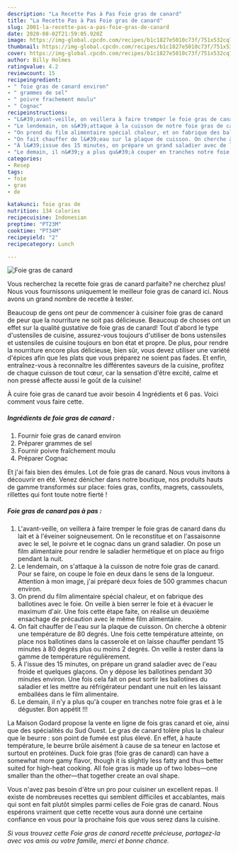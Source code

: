 ```yaml
---
description: "La Recette Pas à Pas Foie gras de canard"
title: "La Recette Pas à Pas Foie gras de canard"
slug: 2001-la-recette-pas-a-pas-foie-gras-de-canard
date: 2020-08-02T21:59:05.920Z
image: https://img-global.cpcdn.com/recipes/b1c1827e5010c73f/751x532cq70/foie-gras-de-canard-photo-principale-de-la-recette.jpg
thumbnail: https://img-global.cpcdn.com/recipes/b1c1827e5010c73f/751x532cq70/foie-gras-de-canard-photo-principale-de-la-recette.jpg
cover: https://img-global.cpcdn.com/recipes/b1c1827e5010c73f/751x532cq70/foie-gras-de-canard-photo-principale-de-la-recette.jpg
author: Billy Holmes
ratingvalue: 4.2
reviewcount: 15
recipeingredient:
- " foie gras de canard environ"
- " grammes de sel"
- " poivre frachement moulu"
- " Cognac"
recipeinstructions:
- "L&#39;avant-veille, on veillera à faire tremper le foie gras de canard dans du lait et à l&#39;éveiner soigneusement. On le reconstitue et on l&#39;assaisonne avec le sel, le poivre et le cognac dans un grand saladier. On pose un film alimentaire pour rendre le saladier hermétique et on place au frigo pendant la nuit."
- "Le lendemain, on s&#39;attaque à la cuisson de notre foie gras de canard. Pour se faire, on coupe le foie en deux dans le sens de la longueur. Attention à mon image, j&#39;ai préparé deux foies de 500 grammes chacun environ."
- "On prend du film alimentaire spécial chaleur, et on fabrique des ballotines avec le foie. On veille à bien serrer le foie et à évacuer le maximum d&#39;air. Une fois cette étape faite, on réalise un deuxième ensachage de précaution avec le même film alimentaire."
- "On fait chauffer de l&#39;eau sur la plaque de cuisson. On cherche à obtenir une température de 80 degrés. Une fois cette température atteinte, on place nos ballotines dans la casserole et on laisse chauffer pendant 15 minutes à 80 degrés plus ou moins 2 degrés. On veille à rester dans la gamme de température régulièrement."
- "À l&#39;issue des 15 minutes, on prépare un grand saladier avec de l&#39;eau froide et quelques glaçons. On y dépose les ballotines pendant 30 minutes environ. Une fois cela fait on peut sortir les ballotines du saladier et les mettre au réfrigérateur pendant une nuit en les laissant emballées dans le film alimentaire."
- "Le demain, il n&#39;y a plus qu&#39;à couper en tranches notre foie gras et à le déguster. Bon appétit !!!"
categories:
- Resep
tags:
- foie
- gras
- de

katakunci: foie gras de 
nutrition: 134 calories
recipecuisine: Indonesian
preptime: "PT23M"
cooktime: "PT34M"
recipeyield: "2"
recipecategory: Lunch

---
```



![Foie gras de canard](https://img-global.cpcdn.com/recipes/b1c1827e5010c73f/751x532cq70/foie-gras-de-canard-photo-principale-de-la-recette.jpg)

Vous recherchez la recette foie gras de canard parfaite? ne cherchez plus! Nous vous fournissons uniquement le meilleur foie gras de canard ici. Nous avons un grand nombre de recette à tester.

Beaucoup de gens ont peur de commencer à cuisiner foie gras de canard de peur que la nourriture ne soit pas délicieuse. Beaucoup de choses ont un effet sur la qualité gustative de foie gras de canard! Tout d'abord le type d'ustensiles de cuisine, assurez-vous toujours d'utiliser de bons ustensiles et ustensiles de cuisine toujours en bon état et propre. De plus, pour rendre la nourriture encore plus délicieuse, bien sûr, vous devez utiliser une variété d'épices afin que les plats que vous préparez ne soient pas fades. Et enfin, entraînez-vous à reconnaître les différentes saveurs de la cuisine, profitez de chaque cuisson de tout cœur, car la sensation d'être excité, calme et non pressé affecte aussi le goût de la cuisine!

<!--inarticleads1-->

À cuire foie gras de canard tue avoir besoin 4 Ingrédients et 6 pas. Voici comment vous faire cette.

##### Ingrédients de foie gras de canard :

1. Fournir  foie gras de canard environ
1. Préparer  grammes de sel
1. Fournir  poivre fraîchement moulu
1. Préparer  Cognac


Et j&#39;ai fais bien des émules. Lot de foie gras de canard. Nous vous invitons à découvrir en été. Venez dénicher dans notre boutique, nos produits hauts de gamme transformés sur place: foies gras, confits, magrets, cassoulets, rillettes qui font toute notre fierté ! 

<!--inarticleads2-->

##### Foie gras de canard pas à pas :

1. L&#39;avant-veille, on veillera à faire tremper le foie gras de canard dans du lait et à l&#39;éveiner soigneusement. On le reconstitue et on l&#39;assaisonne avec le sel, le poivre et le cognac dans un grand saladier. On pose un film alimentaire pour rendre le saladier hermétique et on place au frigo pendant la nuit.
1. Le lendemain, on s&#39;attaque à la cuisson de notre foie gras de canard. Pour se faire, on coupe le foie en deux dans le sens de la longueur. Attention à mon image, j&#39;ai préparé deux foies de 500 grammes chacun environ.
1. On prend du film alimentaire spécial chaleur, et on fabrique des ballotines avec le foie. On veille à bien serrer le foie et à évacuer le maximum d&#39;air. Une fois cette étape faite, on réalise un deuxième ensachage de précaution avec le même film alimentaire.
1. On fait chauffer de l&#39;eau sur la plaque de cuisson. On cherche à obtenir une température de 80 degrés. Une fois cette température atteinte, on place nos ballotines dans la casserole et on laisse chauffer pendant 15 minutes à 80 degrés plus ou moins 2 degrés. On veille à rester dans la gamme de température régulièrement.
1. À l&#39;issue des 15 minutes, on prépare un grand saladier avec de l&#39;eau froide et quelques glaçons. On y dépose les ballotines pendant 30 minutes environ. Une fois cela fait on peut sortir les ballotines du saladier et les mettre au réfrigérateur pendant une nuit en les laissant emballées dans le film alimentaire.
1. Le demain, il n&#39;y a plus qu&#39;à couper en tranches notre foie gras et à le déguster. Bon appétit !!!


La Maison Godard propose la vente en ligne de fois gras canard et oie, ainsi que des spécialités du Sud Ouest. Le gras de canard tolère plus la chaleur que le beurre : son point de fumée est plus élevé. En effet, à haute température, le beurre brûle aisément à cause de sa teneur en lactose et surtout en protéines. Duck foie gras (foie gras de canard) can have a somewhat more gamy flavor, though it is slightly less fatty and thus better suited for high-heat cooking. All foie gras is made up of two lobes—one smaller than the other—that together create an oval shape. 

<!--inarticleads1-->

<p>
Vous n'avez pas besoin d'être un pro pour cuisiner un excellent repas. Il existe de nombreuses recettes qui semblent difficiles et accablantes, mais qui sont en fait plutôt simples parmi celles de Foie gras de canard. Nous espérons vraiment que cette recette vous aura donné une certaine confiance en vous pour la prochaine fois que vous serez dans la cuisine.
</p>

<p>
<i>Si vous trouvez cette Foie gras de canard recette précieuse, partagez-la avec vos amis ou votre famille, merci et bonne chance.</i>
</p>
